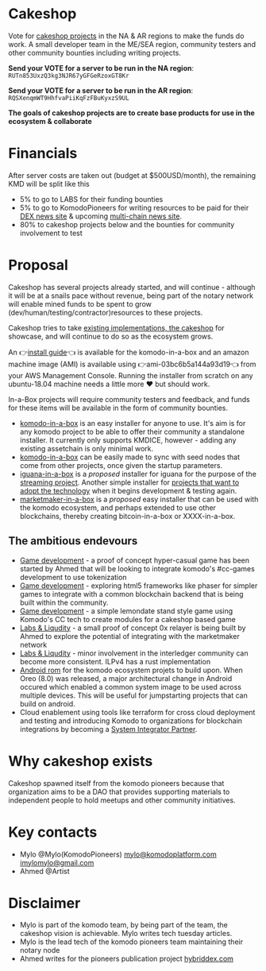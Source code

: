 # Cakeshop
Vote for [cakeshop projects](https://cakeshop.dev) in the NA & AR regions to make the funds do work.  A small developer team in the ME/SEA region, community testers and other community bounties including writing projects.

**Send your VOTE for a server to be run in the NA region**: `RUTn853UxzQ3kg3NJR67yGFGeRzoxGT8Kr`

**Send your VOTE for a server to be run in the AR region**: `RQSXenqmWT9HhfvaPiiKqFzFBuKyxzS9UL`

**The goals of cakeshop projects are to create base products for use in the ecosystem & collaborate**


# Financials
After server costs are taken out (budget at $500USD/month), the remaining KMD will be split like this
* 5% to go to LABS for their funding bounties
* 5% to go to KomodoPioneers for writing resources to be paid for their [DEX news site](https://hybriddex.com) & upcoming [multi-chain news site](http://test.shardwatch.com/multi-chain-projects).
* 80% to cakeshop projects below and the bounties for community involvement to test

# Proposal
Cakeshop has several projects already started, and will continue - although it will be at a snails pace without revenue, being part of the notary network will enable mined funds to be spent to grow (dev/human/testing/contractor)resources to these projects.

Cakeshop tries to take [existing implementations, the cakeshop](https://www.komodo-cakeshop.com/shop/) for showcase, and will continue to do so as the ecosystem grows.

An :point_right:[install guide](https://www.komodo-cakeshop.com/guide/):point_left: is available for the komodo-in-a-box and an amazon machine image (AMI) is available using :point_right:ami-03bc6b5a144a93d19:point_left: from your AWS Management Console.   Running the installer from scratch on any ubuntu-18.04 machine needs a little more :heart: but should work.

In-a-Box projects will require community testers and feedback, and funds for these items will be available in the form of community bounties.

* [komodo-in-a-box](https://cakeshop.dev/komodo-in-a-box/) is an easy installer for anyone to use.   It's aim is for any komodo project to be able to offer their community a standalone installer.  It currently only supports KMDICE, however - adding any existing assetchain is only minimal work.
* [komodo-in-a-box](https://cakeshop.dev/komodo-in-a-box/) can be easily made to sync with seed nodes that come from other projects, once given the startup parameters.
* [iguana-in-a-box](https://cakeshop.dev/iguana-in-a-box/) is a *proposed* installer for iguana for the purpose of the [streaming project](https://komodoplatform.com/tech-tuesday-update-6/).  Another simple installer for [projects that want to adopt the technology](https://komodoplatform.com/tt2019-12-custom-blockchain-game-dev-tools/) when it begins development & testing again.
* [marketmaker-in-a-box](https://cakeshop.dev/marketmaker-in-a-box/) is a *proposed* easy installer that can be used with the komodo ecosystem, and perhaps extended to use other blockchains, thereby creating bitcoin-in-a-box or XXXX-in-a-box.

## The ambitious endevours
* [Game development](https://cakeshop.dev/gamedev/) - a proof of concept hyper-casual game has been started by Ahmed that will be looking to integrate komodo's #cc-games development to use tokenization
* [Game development](https://cakeshop.dev/gamedev/) - exploring html5 frameworks like phaser for simpler games to integrate with a common blockchain backend that is being built within the community.
* [Game development](https://cakeshop.dev/gamedev/) - a simple lemondate stand style game using Komodo's CC tech to create modules for a cakeshop based game
* [Labs & Liqudity](https://cakeshop.dev/labs-liquidity/) - a small proof of concept 0x relayer is being built by Ahmed to explore the potential of integrating with the marketmaker network
* [Labs & Liqudity](https://cakeshop.dev/labs-liquidity/) - minor involvement in the interledger community can become more consistent.  ILPv4 has a rust implementation 
* [Android rom](https://www.komodo-cakeshop.com/android-rom/) for the komodo ecosystem projets to build upon.  When Oreo (8.0) was released, a major architectural change in Android occured which enabled a common system image to be used across multiple devices.  This will be useful for jumpstarting projects that can build on android.
* Cloud enablement using tools like terraform for cross cloud deployment and testing and introducing Komodo to organizations for blockchain integrations by becoming a [System Integrator Partner](https://www.hashicorp.com/partners).

# Why cakeshop exists
Cakeshop spawned itself from the komodo pioneers because that organization aims to be a DAO that provides supporting materials to independent people to hold meetups and other community initiatives.

# Key contacts
* Mylo @Mylo(KomodoPioneers) mylo@komodoplatform.com imylomylo@gmail.com
* Ahmed @Artist

# Disclaimer
* Mylo is part of the komodo team, by being part of the team, the cakeshop vision is achievable.  Mylo writes tech tuesday articles.
* Mylo is the lead tech of the komodo pioneers team maintaining their notary node
* Ahmed writes for the pioneers publication project [hybriddex.com](https://hybriddex.com)
